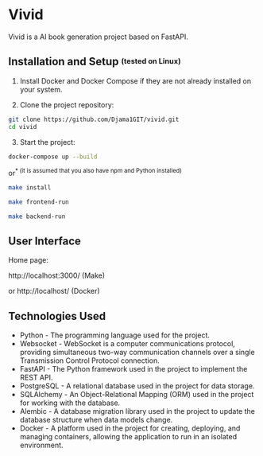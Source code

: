 # Vivid

Vivid is a AI book generation project based on FastAPI.

## Installation and Setup <sup><sub>(tested on Linux)</sub></sup>

1. Install Docker and Docker Compose if they are not already installed on your system.

2. Clone the project repository:

```bash
git clone https://github.com/Djama1GIT/vivid.git
cd vivid
```
3. Start the project:

```bash
docker-compose up --build
```

or<sup>* (it is assumed that you also have npm and Python installed)</sup>

```bash
make install
```
```bash
make frontend-run
```
```bash
make backend-run
```

## User Interface
Home page:

http://localhost:3000/ (Make)

or http://localhost/ (Docker)

## Technologies Used

- Python - The programming language used for the project.
- Websocket - WebSocket is a computer communications protocol, providing simultaneous two-way communication channels over a single Transmission Control Protocol connection.
- FastAPI - The Python framework used in the project to implement the REST API.
- PostgreSQL - A relational database used in the project for data storage.
- SQLAlchemy - An Object-Relational Mapping (ORM) used in the project for working with the database.
- Alembic - A database migration library used in the project to update the database structure when data models change.
- Docker - A platform used in the project for creating, deploying, and managing containers, allowing the application to run in an isolated environment.